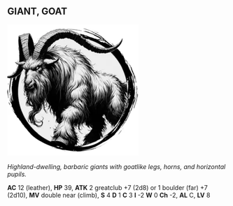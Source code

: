 ## GIANT, GOAT

![](images/giant-goat.webp)

_Highland-dwelling, barbaric giants with goatlike legs, horns, and horizontal pupils._

**AC** 12 (leather), **HP** 39, **ATK** 2 greatclub +7 (2d8) or 1 boulder (far) +7 (2d10), **MV** double near (climb), **S** 4 **D** 1 **C** 3 **I** -2 **W** 0 **Ch** -2, **AL** C, **LV** 8

